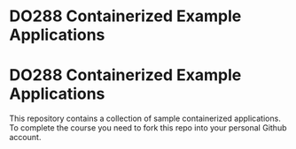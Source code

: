 # DO288 Containerized Example Applications
# DO288 Containerized Example Applications

This repository contains a collection of sample containerized applications.  To complete the course you need to fork this repo into your personal Github account.
